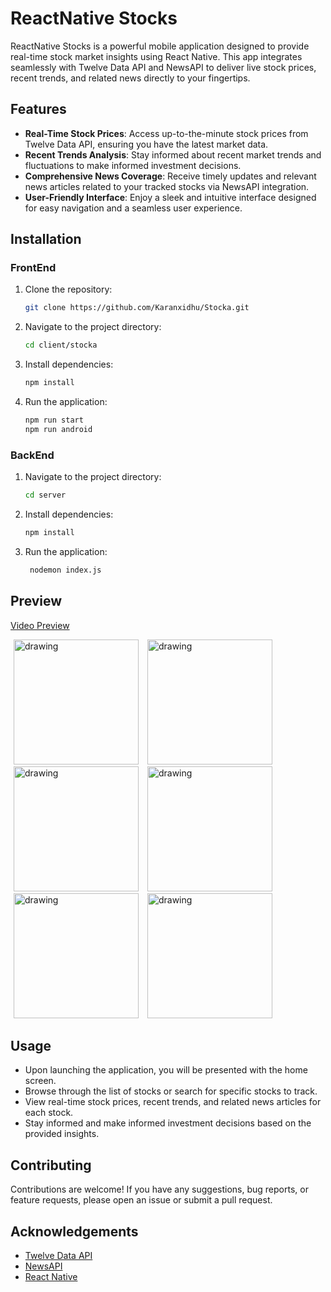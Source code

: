 # ReactNative Stocks

ReactNative Stocks is a powerful mobile application designed to provide real-time stock market insights using React Native. This app integrates seamlessly with Twelve Data API and NewsAPI to deliver live stock prices, recent trends, and related news directly to your fingertips.

## Features

- **Real-Time Stock Prices**: Access up-to-the-minute stock prices from Twelve Data API, ensuring you have the latest market data.
- **Recent Trends Analysis**: Stay informed about recent market trends and fluctuations to make informed investment decisions.
- **Comprehensive News Coverage**: Receive timely updates and relevant news articles related to your tracked stocks via NewsAPI integration.
- **User-Friendly Interface**: Enjoy a sleek and intuitive interface designed for easy navigation and a seamless user experience.

## Installation
### FrontEnd
1. Clone the repository:
   ```bash
   git clone https://github.com/Karanxidhu/Stocka.git

2. Navigate to the project directory:
    ```bash
    cd client/stocka

3. Install dependencies:
    ```bash
    npm install

4. Run the application:
    ```bash
    npm run start
    npm run android
### BackEnd
1. Navigate to the project directory:
    ```bash
    cd server
2. Install dependencies:
    ```bash
    npm install

3. Run the application:
    ```bash
     nodemon index.js

## Preview

[Video Preview](https://www.linkedin.com/posts/karanjot-singh-15022224b_reactnative-stockmarket-investing-activity-7179212716606156800-qSo9?utm_source=share&utm_medium=member_desktop)

<p>
<img src="https://github.com/Karanxidhu/Stocka/blob/main/Pictures/1.png" alt="drawing" width="200" hspace="5" />
<img src="https://github.com/Karanxidhu/Stocka/blob/main/Pictures/2.png" alt="drawing" width="200" hspace="5"/>
<img src="https://github.com/Karanxidhu/Stocka/blob/main/Pictures/3.png" alt="drawing" width="200" hspace="5"/>
<img src="https://github.com/Karanxidhu/Stocka/blob/main/Pictures/4.png" alt="drawing" width="200" hspace="5"/>
<img src="https://github.com/Karanxidhu/Stocka/blob/main/Pictures/5.png" alt="drawing" width="200" hspace="5"/>
<img src="https://github.com/Karanxidhu/Stocka/blob/main/Pictures/6.png" alt="drawing" width="200" hspace="5"/>
</p>

## Usage

- Upon launching the application, you will be presented with the home screen.
- Browse through the list of stocks or search for specific stocks to track.
- View real-time stock prices, recent trends, and related news articles for each stock.
- Stay informed and make informed investment decisions based on the provided insights.

## Contributing

Contributions are welcome! If you have any suggestions, bug reports, or feature requests, please open an issue or submit a pull request.

## Acknowledgements

- [Twelve Data API](https://twelvedata.com/)
- [NewsAPI](https://newsapi.org/)
- [React Native](https://reactnative.dev/)
